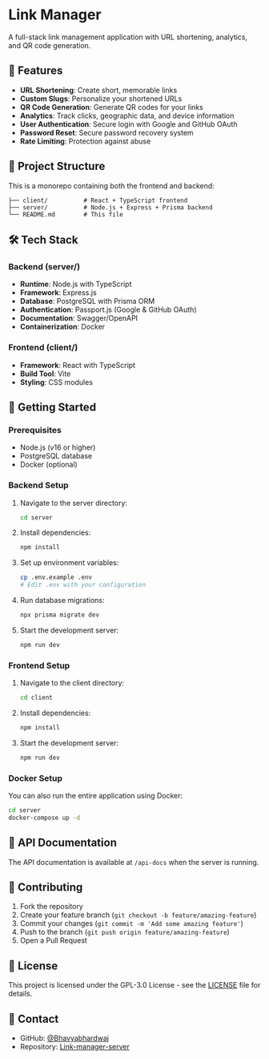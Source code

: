 # Link Manager

A full-stack link management application with URL shortening, analytics, and QR code generation.

## 🚀 Features

- **URL Shortening**: Create short, memorable links
- **Custom Slugs**: Personalize your shortened URLs
- **QR Code Generation**: Generate QR codes for your links
- **Analytics**: Track clicks, geographic data, and device information
- **User Authentication**: Secure login with Google and GitHub OAuth
- **Password Reset**: Secure password recovery system
- **Rate Limiting**: Protection against abuse

## 📁 Project Structure

This is a monorepo containing both the frontend and backend:

```
├── client/          # React + TypeScript frontend
├── server/          # Node.js + Express + Prisma backend
└── README.md        # This file
```

## 🛠️ Tech Stack

### Backend (server/)
- **Runtime**: Node.js with TypeScript
- **Framework**: Express.js
- **Database**: PostgreSQL with Prisma ORM
- **Authentication**: Passport.js (Google & GitHub OAuth)
- **Documentation**: Swagger/OpenAPI
- **Containerization**: Docker

### Frontend (client/)
- **Framework**: React with TypeScript
- **Build Tool**: Vite
- **Styling**: CSS modules

## 🚀 Getting Started

### Prerequisites

- Node.js (v16 or higher)
- PostgreSQL database
- Docker (optional)

### Backend Setup

1. Navigate to the server directory:
   ```bash
   cd server
   ```

2. Install dependencies:
   ```bash
   npm install
   ```

3. Set up environment variables:
   ```bash
   cp .env.example .env
   # Edit .env with your configuration
   ```

4. Run database migrations:
   ```bash
   npx prisma migrate dev
   ```

5. Start the development server:
   ```bash
   npm run dev
   ```

### Frontend Setup

1. Navigate to the client directory:
   ```bash
   cd client
   ```

2. Install dependencies:
   ```bash
   npm install
   ```

3. Start the development server:
   ```bash
   npm run dev
   ```

### Docker Setup

You can also run the entire application using Docker:

```bash
cd server
docker-compose up -d
```

## 📖 API Documentation

The API documentation is available at `/api-docs` when the server is running.

## 🤝 Contributing

1. Fork the repository
2. Create your feature branch (`git checkout -b feature/amazing-feature`)
3. Commit your changes (`git commit -m 'Add some amazing feature'`)
4. Push to the branch (`git push origin feature/amazing-feature`)
5. Open a Pull Request

## 📄 License

This project is licensed under the GPL-3.0 License - see the [LICENSE](LICENSE) file for details.

## 📧 Contact

- GitHub: [@Bhavyabhardwaj](https://github.com/Bhavyabhardwaj)
- Repository: [Link-manager-server](https://github.com/Bhavyabhardwaj/Link-manager-server)
